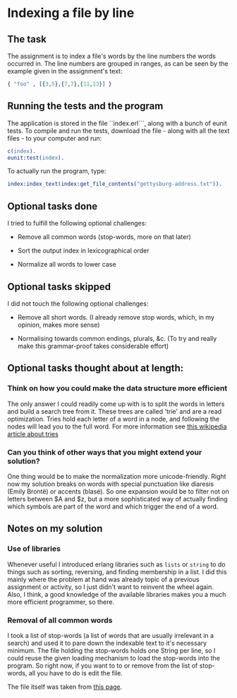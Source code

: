# Indexing a file by line

## The task

The assignment is to index a file's words by the line numbers the words occurred in. The line numbers are grouped in ranges, as can be seen by the example given in the assignment's text:

```erlang
{ "foo" , [{3,5},{7,7},{11,13}] }
```

## Running the tests and the program

The application is stored in the file ``index.erl```, along with a bunch of eunit tests. To compile and run the tests, download the file - along with all the text files - to your computer and run:

```erl
c(index).
eunit:test(index).
```

To actually run the program, type:

```erl
index:index_text(index:get_file_contents("gettysburg-address.txt")).
```

## Optional tasks done

I tried to fulfill the following optional challenges:

* Remove all common words (stop-words, more on that later)

* Sort the output index in lexicographical order

* Normalize all words to lower case

## Optional tasks skipped

I did not touch the following optional challenges:

* Remove all short words. (I already remove stop words, which, in my opinion, makes more sense)

* Normalising towards common endings, plurals, &c. (To try and really make this grammar-proof takes considerable effort)

## Optional tasks thought about at length:

### Think on how you could make the data structure more efficient

The only answer I could readily come up with is to split the words in letters and build a search tree from it. These trees are called 'trie' and are a read optimization. Tries hold each letter of a word in a node, and following the nodes will lead you to the full word. For more information see [this wikipedia article about tries](https://en.wikipedia.org/wiki/Trie)

### Can you think of other ways that you might extend your solution?

One thing would be to make the normalization more unicode-friendly. Right now my solution breaks on words with special punctuation like diaresis (Emily Brontë) or accents (blasé). So one expansion would be to filter not on letters between $A and $z, but a more sophisticated way of actually finding which symbols are part of the word and which trigger the end of a word.

## Notes on my solution

### Use of libraries

Whenever useful I introduced erlang libraries such as ``lists`` or ``string`` to do things such as sorting, reversing, and finding membership in a list. I did this mainly where the problem at hand was already topic of a previous assignment or activity, so I just didn't want to reinvent the wheel again. Also, I think, a good knowledge of the available libraries makes you a much more efficient programmer, so there.

### Removal of all common words

I took a list of stop-words (a list of words that are usually irrelevant in a search) and used it to pare down the indexable text to it's necessary minimum. The file holding the stop-words holds one String per line, so I could reuse the given loading mechanism to load the stop-words into the program. So right now, if you want to to or remove from the list of stop-words, all you have to do is edit the file.

The  file itself was taken from [this page](http://xpo6.com/list-of-english-stop-words/). 